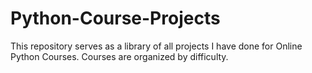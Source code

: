 # Python-Course-Projects
This repository serves as a library of all projects I have done for Online Python Courses. Courses are organized by difficulty.
